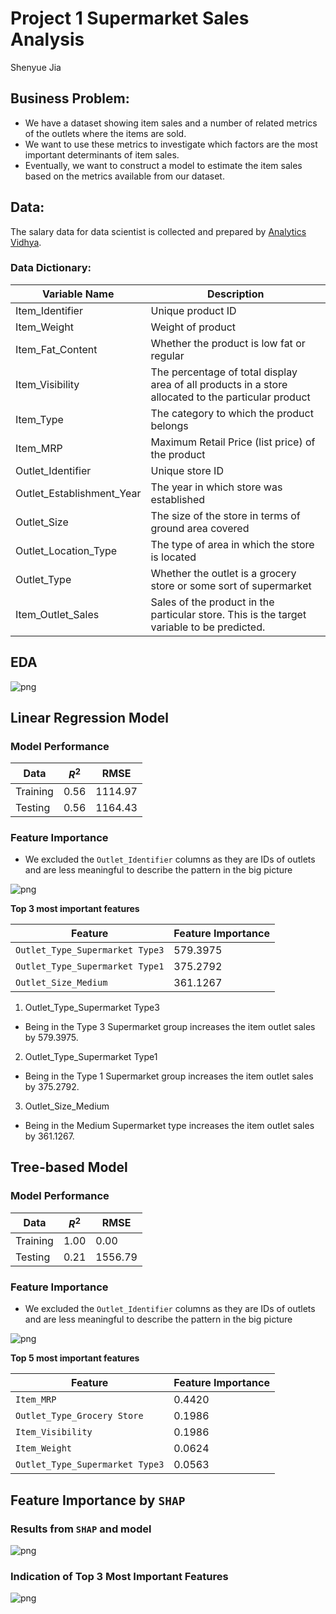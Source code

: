 # Project 1 Supermarket Sales Analysis

Shenyue Jia

## Business Problem:
- We have a dataset showing item sales and a number of related metrics of the outlets where the items are sold. 
- We want to use these metrics to investigate which factors are the most important determinants of item sales. 
- Eventually, we want to construct a model to estimate the item sales based on the metrics available from our dataset.
## Data:
The salary data for data scientist is collected and prepared by [Analytics Vidhya](https://datahack.analyticsvidhya.com/contest/practice-problem-big-mart-sales-iii/).

### Data Dictionary:
Variable Name  | Description
-------------------|------------------
Item_Identifier	| Unique product ID
Item_Weight	| Weight of product
Item_Fat_Content	| Whether the product is low fat or regular
Item_Visibility	| The percentage of total display area of all products in a store allocated to the particular product
Item_Type	| The category to which the product belongs
Item_MRP	| Maximum Retail Price (list price) of the product
Outlet_Identifier	| Unique store ID
Outlet_Establishment_Year	| The year in which store was established
Outlet_Size	| The size of the store in terms of ground area covered
Outlet_Location_Type	| The type of area in which the store is located
Outlet_Type	| Whether the outlet is a grocery store or some sort of supermarket
Item_Outlet_Sales	| Sales of the product in the particular store. This is the target variable to be predicted.

## EDA
![png](https://github.com/jiashenyue/project-1-supermarket-sales-analysis/blob/main/PNG/EDA-item-outlet-sales.png)

## Linear Regression Model
### Model Performance

Data  | $R^2$ | RMSE
------|--------|-----------
Training	| 0.56 | 1114.97
Testing | 0.56 | 1164.43

### Feature Importance
- We excluded the `Outlet_Identifier` columns as they are IDs of outlets and are less meaningful to describe the pattern in the big picture

![png](https://github.com/jiashenyue/project-1-supermarket-sales-analysis/blob/main/PNG/coeff-no-outlet-id.png)

**Top 3 most important features**

Feature  | Feature Importance 
------|--------------
`Outlet_Type_Supermarket Type3`	| 579.3975
`Outlet_Type_Supermarket Type1` | 375.2792
`Outlet_Size_Medium` | 361.1267

1. Outlet_Type_Supermarket Type3
 - Being in the Type 3 Supermarket group increases the item outlet sales by 579.3975.
2. Outlet_Type_Supermarket Type1
 - Being in the Type 1 Supermarket group increases the item outlet sales by 375.2792.
3. Outlet_Size_Medium
 - Being in the Medium Supermarket type increases the item outlet sales by 361.1267.

## Tree-based Model
### Model Performance

Data  | $R^2$ | RMSE
------|--------|-----------
Training	| 1.00 | 0.00
Testing | 0.21 | 1556.79

### Feature Importance

- We excluded the `Outlet_Identifier` columns as they are IDs of outlets and are less meaningful to describe the pattern in the big picture

![png](https://github.com/jiashenyue/project-1-supermarket-sales-analysis/blob/main/PNG/coeff-no-outlet-id-dec-tree.png)

**Top 5 most important features**

Feature  | Feature Importance 
------|--------------
`Item_MRP`	| 0.4420
`Outlet_Type_Grocery Store` | 0.1986
`Item_Visibility` | 0.1986
`Item_Weight` | 0.0624
`Outlet_Type_Supermarket Type3` | 0.0563

## Feature Importance by `SHAP`
### Results from `SHAP` and model

![png](https://github.com/jiashenyue/project-1-supermarket-sales-analysis/blob/main/PNG/Summary_Plot_Bar.png)

### Indication of Top 3 Most Important Features
![png](https://github.com/jiashenyue/project-1-supermarket-sales-analysis/blob/main/PNG/Summary_Plot_dot.png)



 
